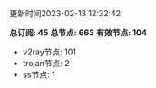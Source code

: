 更新时间2023-02-13 12:32:42

**总订阅: 45**
**总节点: 663**
**有效节点: 104**
- v2ray节点: 101
- trojan节点: 2
- ss节点: 1

